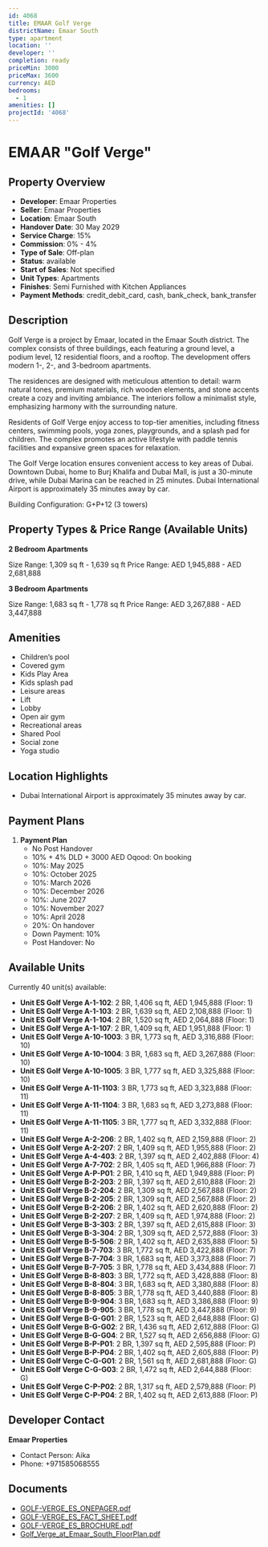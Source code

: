 ```yaml
---
id: 4068
title: EMAAR Golf Verge
districtName: Emaar South
type: apartment
location: ''
developer: ''
completion: ready
priceMin: 3000
priceMax: 3600
currency: AED
bedrooms:
  - 1
amenities: []
projectId: '4068'
---
```


# EMAAR "Golf Verge"

## Property Overview
- **Developer**: Emaar Properties
- **Seller**: Emaar Properties
- **Location**: Emaar South
- **Handover Date**: 30 May 2029
- **Service Charge**: 15%
- **Commission**: 0% - 4%
- **Type of Sale**: Off-plan
- **Status**: available
- **Start of Sales**: Not specified
- **Unit Types**: Apartments
- **Finishes**: Semi Furnished with Kitchen Appliances
- **Payment Methods**: credit_debit_card, cash, bank_check, bank_transfer

## Description
Golf Verge is a project by Emaar, located in the Emaar South district. The complex consists of three buildings, each featuring a ground level, a podium level, 12 residential floors, and a rooftop. The development offers modern 1-, 2-, and 3-bedroom apartments.

The residences are designed with meticulous attention to detail: warm natural tones, premium materials, rich wooden elements, and stone accents create a cozy and inviting ambiance. The interiors follow a minimalist style, emphasizing harmony with the surrounding nature.

Residents of Golf Verge enjoy access to top-tier amenities, including fitness centers, swimming pools, yoga zones, playgrounds, and a splash pad for children. The complex promotes an active lifestyle with paddle tennis facilities and expansive green spaces for relaxation.

The Golf Verge location ensures convenient access to key areas of Dubai. Downtown Dubai, home to Burj Khalifa and Dubai Mall, is just a 30-minute drive, while Dubai Marina can be reached in 25 minutes. Dubai International Airport is approximately 35 minutes away by car.

Building Configuration: G+P+12 (3 towers)

## Property Types & Price Range (Available Units)
**2 Bedroom Apartments**

Size Range: 1,309 sq ft - 1,639 sq ft
Price Range: AED 1,945,888 - AED 2,681,888

**3 Bedroom Apartments**

Size Range: 1,683 sq ft - 1,778 sq ft
Price Range: AED 3,267,888 - AED 3,447,888

## Amenities
- Children’s pool
- Covered gym
- Kids Play Area
- Kids splash pad
- Leisure areas
- Lift
- Lobby
- Open air gym
- Recreational areas
- Shared Pool
- Social zone
- Yoga studio

## Location Highlights
- Dubai International Airport is approximately 35 minutes away by car.

## Payment Plans
1. **Payment Plan**
   - No Post Handover
   - 10% + 4% DLD + 3000 AED Oqood: On booking
   - 10%: May 2025
   - 10%: October 2025
   - 10%: March 2026
   - 10%: December 2026
   - 10%: June 2027
   - 10%: November 2027
   - 10%: April 2028
   - 20%: On handover
   - Down Payment: 10%
   - Post Handover: No

## Available Units
Currently 40 unit(s) available:
- **Unit ES Golf Verge A-1-102**: 2 BR, 1,406 sq ft, AED 1,945,888 (Floor: 1)
- **Unit ES Golf Verge A-1-103**: 2 BR, 1,639 sq ft, AED 2,108,888 (Floor: 1)
- **Unit ES Golf Verge A-1-104**: 2 BR, 1,520 sq ft, AED 2,064,888 (Floor: 1)
- **Unit ES Golf Verge A-1-107**: 2 BR, 1,409 sq ft, AED 1,951,888 (Floor: 1)
- **Unit ES Golf Verge A-10-1003**: 3 BR, 1,773 sq ft, AED 3,316,888 (Floor: 10)
- **Unit ES Golf Verge A-10-1004**: 3 BR, 1,683 sq ft, AED 3,267,888 (Floor: 10)
- **Unit ES Golf Verge A-10-1005**: 3 BR, 1,777 sq ft, AED 3,325,888 (Floor: 10)
- **Unit ES Golf Verge A-11-1103**: 3 BR, 1,773 sq ft, AED 3,323,888 (Floor: 11)
- **Unit ES Golf Verge A-11-1104**: 3 BR, 1,683 sq ft, AED 3,273,888 (Floor: 11)
- **Unit ES Golf Verge A-11-1105**: 3 BR, 1,777 sq ft, AED 3,332,888 (Floor: 11)
- **Unit ES Golf Verge A-2-206**: 2 BR, 1,402 sq ft, AED 2,159,888 (Floor: 2)
- **Unit ES Golf Verge A-2-207**: 2 BR, 1,409 sq ft, AED 1,955,888 (Floor: 2)
- **Unit ES Golf Verge A-4-403**: 2 BR, 1,397 sq ft, AED 2,402,888 (Floor: 4)
- **Unit ES Golf Verge A-7-702**: 2 BR, 1,405 sq ft, AED 1,966,888 (Floor: 7)
- **Unit ES Golf Verge A-P-P01**: 2 BR, 1,410 sq ft, AED 1,949,888 (Floor: P)
- **Unit ES Golf Verge B-2-203**: 2 BR, 1,397 sq ft, AED 2,610,888 (Floor: 2)
- **Unit ES Golf Verge B-2-204**: 2 BR, 1,309 sq ft, AED 2,567,888 (Floor: 2)
- **Unit ES Golf Verge B-2-205**: 2 BR, 1,309 sq ft, AED 2,567,888 (Floor: 2)
- **Unit ES Golf Verge B-2-206**: 2 BR, 1,402 sq ft, AED 2,620,888 (Floor: 2)
- **Unit ES Golf Verge B-2-207**: 2 BR, 1,409 sq ft, AED 1,974,888 (Floor: 2)
- **Unit ES Golf Verge B-3-303**: 2 BR, 1,397 sq ft, AED 2,615,888 (Floor: 3)
- **Unit ES Golf Verge B-3-304**: 2 BR, 1,309 sq ft, AED 2,572,888 (Floor: 3)
- **Unit ES Golf Verge B-5-506**: 2 BR, 1,402 sq ft, AED 2,635,888 (Floor: 5)
- **Unit ES Golf Verge B-7-703**: 3 BR, 1,772 sq ft, AED 3,422,888 (Floor: 7)
- **Unit ES Golf Verge B-7-704**: 3 BR, 1,683 sq ft, AED 3,373,888 (Floor: 7)
- **Unit ES Golf Verge B-7-705**: 3 BR, 1,778 sq ft, AED 3,434,888 (Floor: 7)
- **Unit ES Golf Verge B-8-803**: 3 BR, 1,772 sq ft, AED 3,428,888 (Floor: 8)
- **Unit ES Golf Verge B-8-804**: 3 BR, 1,683 sq ft, AED 3,380,888 (Floor: 8)
- **Unit ES Golf Verge B-8-805**: 3 BR, 1,778 sq ft, AED 3,440,888 (Floor: 8)
- **Unit ES Golf Verge B-9-904**: 3 BR, 1,683 sq ft, AED 3,386,888 (Floor: 9)
- **Unit ES Golf Verge B-9-905**: 3 BR, 1,778 sq ft, AED 3,447,888 (Floor: 9)
- **Unit ES Golf Verge B-G-G01**: 2 BR, 1,523 sq ft, AED 2,648,888 (Floor: G)
- **Unit ES Golf Verge B-G-G02**: 2 BR, 1,436 sq ft, AED 2,612,888 (Floor: G)
- **Unit ES Golf Verge B-G-G04**: 2 BR, 1,527 sq ft, AED 2,656,888 (Floor: G)
- **Unit ES Golf Verge B-P-P01**: 2 BR, 1,397 sq ft, AED 2,595,888 (Floor: P)
- **Unit ES Golf Verge B-P-P04**: 2 BR, 1,402 sq ft, AED 2,605,888 (Floor: P)
- **Unit ES Golf Verge C-G-G01**: 2 BR, 1,561 sq ft, AED 2,681,888 (Floor: G)
- **Unit ES Golf Verge C-G-G03**: 2 BR, 1,472 sq ft, AED 2,644,888 (Floor: G)
- **Unit ES Golf Verge C-P-P02**: 2 BR, 1,317 sq ft, AED 2,579,888 (Floor: P)
- **Unit ES Golf Verge C-P-P04**: 2 BR, 1,402 sq ft, AED 2,613,888 (Floor: P)

## Developer Contact
**Emaar Properties**
- Contact Person: Aika
- Phone: +971585068555

## Documents
- [GOLF-VERGE_ES_ONEPAGER.pdf](https://cdn.geniemap.net/2025/03/17/l4cYuG4LHZpqreFtY6hzibPgGK1J0GOeedAPd3mr.pdf)
- [GOLF-VERGE_ES_FACT_SHEET.pdf](https://cdn.geniemap.net/2025/03/17/wUO7HRXnWy6RM36K2HV1j3xLXzI9P6pImOGIzMGe.pdf)
- [GOLF-VERGE_ES_BROCHURE.pdf](https://cdn.geniemap.net/2025/03/17/PuDIUc76oT5zJdZVULGJSRLstvEHw6MZzq2cA3Ov.pdf)
- [Golf_Verge_at_Emaar_South_FloorPlan.pdf](https://cdn.geniemap.net/2025/03/23/uvXSQT1ZLERRArpTOLnEpmiebTsgkyyjiyOMAcXW.pdf)
